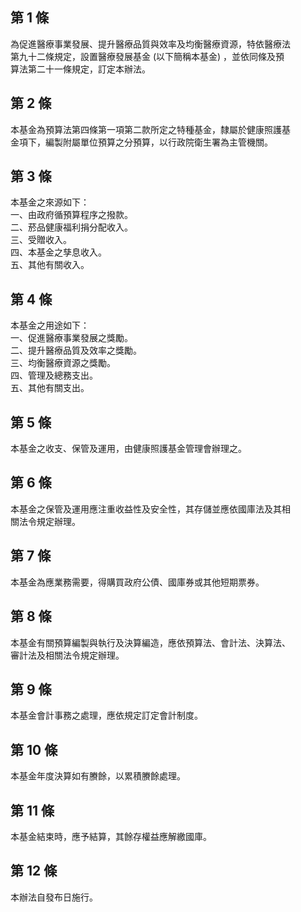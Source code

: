 第 1 條
-------
為促進醫療事業發展、提升醫療品質與效率及均衡醫療資源，特依醫療法  
第九十二條規定，設置醫療發展基金 (以下簡稱本基金) ，並依同條及預  
算法第二十一條規定，訂定本辦法。

第 2 條
-------
本基金為預算法第四條第一項第二款所定之特種基金，隸屬於健康照護基  
金項下，編製附屬單位預算之分預算，以行政院衛生署為主管機關。

第 3 條
-------
本基金之來源如下：  
一、由政府循預算程序之撥款。  
二、菸品健康福利捐分配收入。  
三、受贈收入。  
四、本基金之孳息收入。  
五、其他有關收入。

第 4 條
-------
本基金之用途如下：  
一、促進醫療事業發展之獎勵。  
二、提升醫療品質及效率之獎勵。  
三、均衡醫療資源之獎勵。  
四、管理及總務支出。  
五、其他有關支出。

第 5 條
-------
本基金之收支、保管及運用，由健康照護基金管理會辦理之。

第 6 條
-------
本基金之保管及運用應注重收益性及安全性，其存儲並應依國庫法及其相  
關法令規定辦理。

第 7 條
-------
本基金為應業務需要，得購買政府公債、國庫券或其他短期票券。

第 8 條
-------
本基金有關預算編製與執行及決算編造，應依預算法、會計法、決算法、  
審計法及相關法令規定辦理。

第 9 條
-------
本基金會計事務之處理，應依規定訂定會計制度。

第 10 條
--------
本基金年度決算如有賸餘，以累積賸餘處理。

第 11 條
--------
本基金結束時，應予結算，其餘存權益應解繳國庫。

第 12 條
--------
本辦法自發布日施行。

